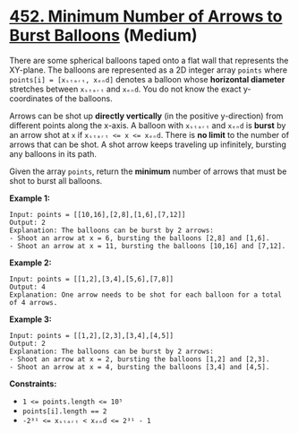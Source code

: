 # [452. Minimum Number of Arrows to Burst Balloons][link] (Medium)

[link]: https://leetcode.com/problems/minimum-number-of-arrows-to-burst-balloons/

There are some spherical balloons taped onto a flat wall that represents the XY-plane. The balloons
are represented as a 2D integer array `points` where `points[i] = [xₛₜₐᵣₜ, xₑₙd]` denotes a balloon
whose **horizontal diameter** stretches between `xₛₜₐᵣₜ` and `xₑₙd`. You do not know the exact y-
coordinates of the balloons.

Arrows can be shot up **directly vertically** (in the positive y-direction) from different points
along the x-axis. A balloon with `xₛₜₐᵣₜ` and `xₑₙd` is **burst** by an arrow shot at `x` if `xₛₜₐᵣₜ
<= x <= xₑₙd`. There is **no limit** to the number of arrows that can be shot. A shot arrow keeps
traveling up infinitely, bursting any balloons in its path.

Given the array `points`, return the **minimum** number of arrows that must be shot to burst all
balloons.

**Example 1:**

```
Input: points = [[10,16],[2,8],[1,6],[7,12]]
Output: 2
Explanation: The balloons can be burst by 2 arrows:
- Shoot an arrow at x = 6, bursting the balloons [2,8] and [1,6].
- Shoot an arrow at x = 11, bursting the balloons [10,16] and [7,12].
```

**Example 2:**

```
Input: points = [[1,2],[3,4],[5,6],[7,8]]
Output: 4
Explanation: One arrow needs to be shot for each balloon for a total of 4 arrows.
```

**Example 3:**

```
Input: points = [[1,2],[2,3],[3,4],[4,5]]
Output: 2
Explanation: The balloons can be burst by 2 arrows:
- Shoot an arrow at x = 2, bursting the balloons [1,2] and [2,3].
- Shoot an arrow at x = 4, bursting the balloons [3,4] and [4,5].
```

**Constraints:**

- `1 <= points.length <= 10⁵`
- `points[i].length == 2`
- `-2³¹ <= xₛₜₐᵣₜ < xₑₙd <= 2³¹ - 1`
